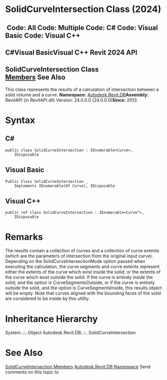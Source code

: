 # SolidCurveIntersection Class (2024)

﻿
 Code: All Code: Multiple Code: C# Code: Visual Basic Code: Visual C++   
---  
C#Visual BasicVisual C++
Revit 2024 API  
---  
SolidCurveIntersection Class  
[Members](494db2c4-9caf-e706-34ff-8632abd54592.md "SolidCurveIntersection Members") See Also  
---  
This class represents the results of a calculation of intersection between a solid volume and a curve. 
**Namespace:** [Autodesk.Revit.DB](87546ba7-461b-c646-cbb1-2cb8f5bff8b2.md "Autodesk.Revit.DB Namespace")**Assembly:** RevitAPI (in RevitAPI.dll) Version: 24.0.0.0 (24.0.0.0)**Since:** 2013 
# Syntax
C#  
---  
```text
public class SolidCurveIntersection : IEnumerable<Curve>, 
	IDisposable
```
  
Visual Basic  
---  
```text
Public Class SolidCurveIntersection _
	Implements IEnumerable(Of Curve), IDisposable
```
  
Visual C++  
---  
```text
public ref class SolidCurveIntersection : IEnumerable<Curve^>, 
	IDisposable
```
  
# Remarks
The results contain a collection of curves and a collection of curve extents (which are the parameters of intersection from the original input curve). Depending on the SolidCurveIntersectionMode option passed when executing the calculation, the curve segments and curve extents represent either the extents of the curve which exist inside the solid, or the extents of the curve which exist outside the solid. If the curve is entirely inside the solid, and the option is CurveSegmentsOutside, or if the curve is entirely outside the solid, and the option is CurveSegmentsInside, this results object will be empty. Note that curves aligned with the bounding faces of the solid are considered to be inside by this utility. 
# Inheritance Hierarchy
System..::..Object Autodesk.Revit.DB..::..SolidCurveIntersection
# See Also
[SolidCurveIntersection Members](494db2c4-9caf-e706-34ff-8632abd54592.md "SolidCurveIntersection Members")
[Autodesk.Revit.DB Namespace](87546ba7-461b-c646-cbb1-2cb8f5bff8b2.md "Autodesk.Revit.DB Namespace")
Send comments on this topic to 